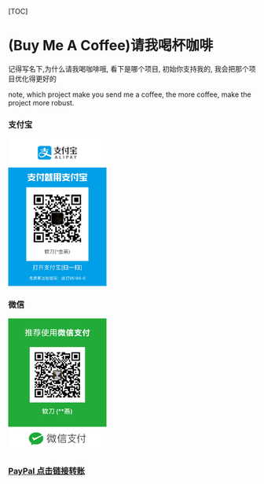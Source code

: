 [TOC]

# (Buy Me A Coffee)请我喝杯咖啡

记得写名下,为什么请我喝咖啡哦, 看下是哪个项目, 初始你支持我的, 我会把那个项目优化得更好的

note, which project make you send me a coffee, the more coffee, make the project more robust.

### 支付宝
<img src="./alipay/ruandao.JPG" alt="支付宝" width="200"/>

### 微信
<img src="./wechat/ruandao.JPG" alt="支付宝" width="200"/>

### [PayPal 点击链接转账](https://www.paypal.me/ruandao?locale.x=zh_XC)

